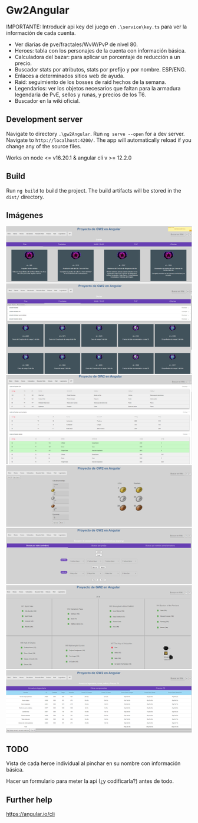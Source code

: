 # Gw2Angular

IMPORTANTE: Introducir api key del juego en `.\service\key.ts` para ver la información de cada cuenta.

- Ver diarias de pve/fractales/WvW/PvP de nivel 80.
- Heroes: tabla con los personajes de la cuenta con información básica.
- Calculadora del bazar: para aplicar un porcentaje de reducción a un precio.
- Buscador stats por atributos, stats por prefijo y por nombre. ESP/ENG.
- Enlaces a determinados sitios web de ayuda.
- Raid: seguimiento de los bosses de raid hechos de la semana.
- Legendarios: ver los objetos necesarios que faltan para la armadura legendaria de PvE, sellos y runas, y precios de los T6.
- Buscador en la wiki oficial.

## Development server

Navigate to directory `.\gw2Angular`. Run `ng serve --open` for a dev server. Navigate to `http://localhost:4200/`. The app will automatically reload if you change any of the source files.

Works on node <= v16.20.1 & angular cli v >= 12.2.0

## Build

Run `ng build` to build the project. The build artifacts will be stored in the `dist/` directory.

## Imágenes

![Diarias PvE](./src/assets/imgapp/pve1.png)
![Diarias Fract PvE](./src/assets/imgapp/frac1.png)
![Diarias Fract PvE](./src/assets/imgapp/frac2.png)
![Calculadora](./src/assets/imgapp/calc.png)
![Buscador Stats](./src/assets/imgapp/stats.png)
![Raid](./src/assets/imgapp/raid.png)
![T6](./src/assets/imgapp/t6.png)

## TODO

Vista de cada heroe individual al pinchar en su nombre con información básica.

Hacer un formulario para meter la api (¿y codificarla?) antes de todo.

## Further help

https://angular.io/cli